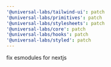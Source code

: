 ```yaml
---
'@universal-labs/tailwind-ui': patch
'@universal-labs/primitives': patch
'@universal-labs/stylesheets': patch
'@universal-labs/core': patch
'@universal-labs/hooks': patch
'@universal-labs/styled': patch
---
```


fix esmodules for nextjs

